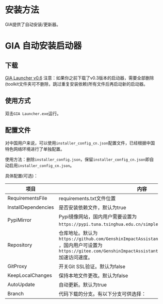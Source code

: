 # 安装方法


GIA提供了自动安装/更新器。

# GIA 自动安装启动器


## 下载


[GIA Launcher v0.6](https://github.com/infstellar/genshin_impact_assistant/releases/download/v0.6.0-beta.542/GIA_Launcher_v0.6.0.7z)
注意：如果你之前下载了v0.3版本的启动器，需要全部删除(toolkit文件夹可不删除，跳过重复安装依赖)所有文件后再启动新的启动器。

## 使用方式


双击`GIA Launcher.exe`运行。

## 配置文件


对中国用户来说，可以使用`installer_config_cn.json`配置文件，已经根据中国特色网络环境进行了单独配置。

使用方法：删除`installer_config.json`，保留`installer_config_cn.json`即自动启用`installer_config_cn.json`。

具体配置(可选)：

| 项目                  | 内容                                    |
|---------------------|-----------------------------|
| RequirementsFile    | requirements.txt文件位置                  |
| InstallDependencies | 是否安装依赖文件，默认为true                      |
| PypiMirror          | Pypi镜像网站，国内用户需要设置为 `https://pypi.tuna.tsinghua.edu.cn/simple` 或其他国内镜像源。                  |
| Repository          | 仓库地址。默认为 `https://github.com/GenshinImpactAssistant/GIA_Launcher_Download_Lib` ，国内用户可设置为 `https://gitee.com/GenshinImpactAssistant/GIA_Launcher_Download_Lib` 加速访问速度。 |
| GitProxy            | 开关Git SSL验证。默认为false                  |
| KeepLocalChanges    | 保持本地文件更改。默认为false                     |
| AutoUpdate          | 自动更新。默认为true                          |
| Branch              | 代码下载的分支。有以下分支可供选择：                    |

